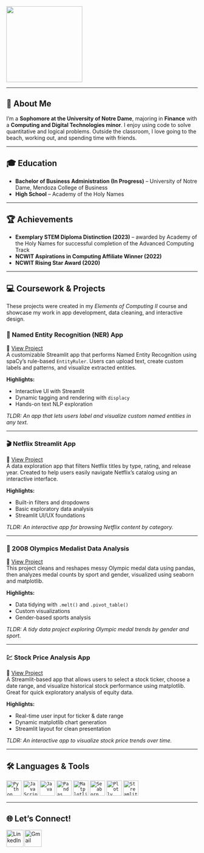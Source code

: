 <img height="200px" src="https://media.licdn.com/dms/image/v2/C4E1BAQFLFaX4Mx3MCw/company-background_10000/company-background_10000/0/1586803786153/notre_dame_executive_education_cover?e=2147483647&v=beta&t=bQ6aXoMHkUxVyPNDeTHS2gheG3plahiufq6CTx2S5C4" />

---

## 👋 About Me
I’m a **Sophomore at the University of Notre Dame**, majoring in **Finance** with a **Computing and Digital Technologies minor**. I enjoy using code to solve quantitative and logical problems. Outside the classroom, I love going to the beach, working out, and spending time with friends.

---

## 🎓 Education
- **Bachelor of Business Administration (In Progress)** – University of Notre Dame, Mendoza College of Business  
- **High School** – Academy of the Holy Names

---

## 🏆 Achievements
- **Exemplary STEM Diploma Distinction (2023)** – awarded by Academy of the Holy Names for successful completion of the Advanced Computing Track  
- **NCWIT Aspirations in Computing Affiliate Winner (2022)**  
- **NCWIT Rising Star Award (2020)**

---

## 💻 Coursework & Projects
These projects were created in my *Elements of Computing II* course and showcase my work in app development, data cleaning, and interactive design.

### 🔎 Named Entity Recognition (NER) App  
📍 [View Project](https://github.com/brwilary23/Wilary-Python-Portfolio/tree/main/NERStreamlitApp)  
A customizable Streamlit app that performs Named Entity Recognition using spaCy’s rule-based `EntityRuler`. Users can upload text, create custom labels and patterns, and visualize extracted entities.

**Highlights:**
- Interactive UI with Streamlit
- Dynamic tagging and rendering with `displacy`
- Hands-on text NLP exploration

_TLDR:_ _An app that lets users label and visualize custom named entities in any text._

---

### 🎬 Netflix Streamlit App  
📍 [View Project](https://github.com/brwilary23/Wilary-Python-Portfolio/tree/main/basic-streamlit-app)  
A data exploration app that filters Netflix titles by type, rating, and release year. Created to help users easily navigate Netflix’s catalog using an interactive interface.

**Highlights:**
- Built-in filters and dropdowns
- Basic exploratory data analysis
- Streamlit UI/UX foundations

_TLDR:_ _An interactive app for browsing Netflix content by category._

---

### 🥇 2008 Olympics Medalist Data Analysis  
📍 [View Project](https://github.com/brwilary23/Wilary-Python-Portfolio/tree/main/tidydata-project)  
This project cleans and reshapes messy Olympic medal data using pandas, then analyzes medal counts by sport and gender, visualized using seaborn and matplotlib.

**Highlights:**
- Data tidying with `.melt()` and `.pivot_table()`
- Custom visualizations
- Gender-based sports analysis

_TLDR:_ _A tidy data project exploring Olympic medal trends by gender and sport._

---

### 💹 Stock Price Analysis App  
📍 [View Project](https://github.com/brwilary23/Wilary-Python-Portfolio/tree/main/StreamlitAppFinal)  
A Streamlit-based app that allows users to select a stock ticker, choose a date range, and visualize historical stock performance using matplotlib. Great for quick exploratory analysis of equity data.

**Highlights:**
- Real-time user input for ticker & date range
- Dynamic matplotlib chart generation
- Streamlit layout for clean presentation

_TLDR:_ _An interactive app to visualize stock price trends over time._

---

## 🛠️ Languages & Tools
<code><img height="40" src="https://brandslogos.com/wp-content/uploads/images/large/python-logo.png" alt="Python"></code>
<code><img height="40" src="https://cdn.worldvectorlogo.com/logos/logo-javascript.svg" alt="JavaScript"></code>
<code><img height="40" src="https://upload.wikimedia.org/wikipedia/en/3/30/Java_programming_language_logo.svg" alt="Java"></code>
<code><img height="40" src="https://encrypted-tbn0.gstatic.com/images?q=tbn:ANd9GcRwuqWn7rCVhqZ_pSlxwVUzlZtFWaOMdbm28A&s" alt="Pandas"></code>
<code><img height="40" src="https://upload.wikimedia.org/wikipedia/commons/1/10/Matplotlib_logo.svg" alt="Matplotlib"></code>
<code><img height="40" src="https://upload.wikimedia.org/wikipedia/commons/thumb/8/84/Seaborn_logo.svg/1200px-Seaborn_logo.svg.png" alt="Seaborn"></code>
<code><img height="40" src="https://upload.wikimedia.org/wikipedia/commons/thumb/3/37/Plotly_logo.svg/2560px-Plotly_logo.svg.png" alt="Plotly"></code>
<code><img height="40" src="https://streamlit.io/images/brand/streamlit-logo-secondary-colormark-darktext.svg" alt="Streamlit"></code>

---

## 🌐 Let’s Connect!
<a href="https://www.linkedin.com/in/brynnwilary/">
  <img align="left" alt="LinkedIn" width="45px" src="https://cdn-icons-png.flaticon.com/512/174/174857.png" />
</a>
<a href="mailto:bwilary@nd.edu">
  <img align="left" alt="Gmail" width="45px" src="https://upload.wikimedia.org/wikipedia/commons/7/7e/Gmail_icon_%282020%29.svg" />
</a>

<br><br><br>

